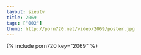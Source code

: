 ```yaml
--- 
layout: sieutv
title: 2069
tags: ["002"]
thumb: http://porn720.net/video/2069/poster.jpg
---
```

{% include porn720 key="2069" %} 
